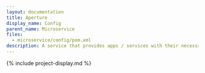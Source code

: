 ```yaml
---
layout: documentation
title: Aperture
display_name: Config
parent_name: Microservice
files:
  - microservice/config/pom.xml
description: A service that provides apps / services with their necessary configuration files.
---
```

{% include project-display.md %}